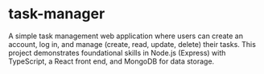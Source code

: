 # task-manager
A simple task management web application where users can create an account, log in, and manage (create, read, update, delete) their tasks. This project demonstrates foundational skills in Node.js (Express) with TypeScript, a React front end, and MongoDB for data storage.
